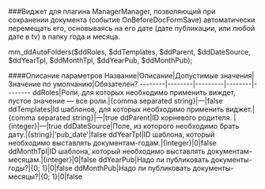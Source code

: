 ###Виджет для плагина ManagerManager, позволяющий при сохранении документа (событие OnBeforeDocFormSave) автоматически перемещать его, основываясь на его дате (дате публикации, или любой дате в tv) в папку года и месяца.

mm_ddAutoFolders($ddRoles, $ddTemplates, $ddParent, $ddDateSource, $ddYearTpl, $ddMonthTpl, $ddYearPub, $ddMonthPub);

####Описание параметров
Название|Описание|Допустимые значения|Значение по умолчанию|Обязателен?
--------|--------|---------|--------|--------
ddRoles|Роли, для которых необходимо применить виждет, пустое значение — все роли.|{comma separated string}|—|false
ddTemplates|Id шаблонов, для которых необходимо применить виджет.|{comma separated string}|—|true
ddParent|ID корневого родителя.	|{integer}|—|true
ddDateSource|Поле, из которого необходимо брать дату.|{string}|'pub_date'|false
ddYearTpl|ID шаблона, который необходимо выставлять документам-годам.|{integer}|0|false
ddMonthTpl|ID шаблона, который необходимо выставлять документам-месяцам.|{integer}|0|false
ddYearPub|Надо ли публиковать документы-годы?|{0; 1}|0|false
ddMonthPub|Надо ли публиковать документы-месяцы?|{0; 1}|0|false